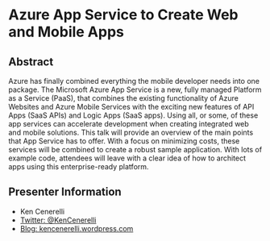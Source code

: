 # Azure App Service to Create Web and Mobile Apps

## Abstract

Azure has finally combined everything the mobile developer needs into one package. The Microsoft Azure App Service is a new, fully managed Platform as a Service (PaaS), that combines the existing functionality of Azure Websites and Azure Mobile Services with the exciting new features of API Apps (SaaS APIs) and Logic Apps (SaaS apps). Using all, or some, of these app services can accelerate development when creating integrated web and mobile solutions. This talk will provide an overview of the main points that App Service has to offer. With a focus on minimizing costs, these services will be combined to create a robust sample application. With lots of example code, attendees will leave with a clear idea of how to architect apps using this enterprise-ready platform. 

## Presenter Information

* Ken Cenerelli
* [Twitter: @KenCenerelli](https://twitter.com/kencenerelli)
* [Blog: kencenerelli.wordpress.com](https://kencenerelli.wordpress.com/)
